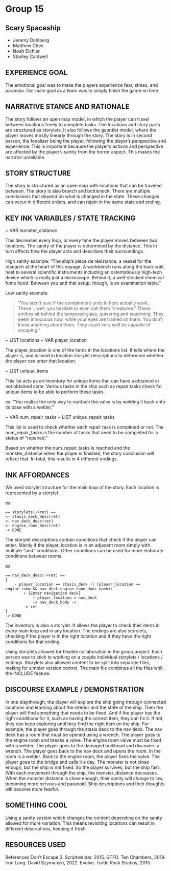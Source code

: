 # Group 15
## Scary Spaceship
- Jeremy Dahlberg
- Matthew Chen
- Noah Eichler
- Stanley Caldwell

## EXPERIENCE GOAL

The emotional goal was to make the players experience fear, stress, and paranoia.
Our main goal as a team was to simply finish the game on time.

## NARRATIVE STANCE AND RATIONALE

The story follows an open map model, in which the player can travel between locations freely to complete tasks. The locations and story parts are structured as storylets. It also follows the gauntlet model, where the player moves mostly linearly through the story.
The story is in second person, the focalizer being the player, following the player’s perspective and experience. This is important because the player’s actions and perspective are affected by the player’s sanity from the horror aspect. This makes the narrator unreliable.

## STORY STRUCTURE

The story is structured as an open map with locations that can be traveled between.
The story is also branch and bottleneck.
There are multiple conclusions that depend on what is changed in the state.
These changes can occur in different orders, and can rejoin in the same state and ending.

## KEY INK VARIABLES / STATE TRACKING

~ VAR monster_distance

This decreases every loop, or every time the player moves between two locations.
The sanity of the player is determined by the distance.
This in turn affects how the player acts and describes their surroundings.

High sanity example:
“The ship’s pièce de résistance, a vessel for the research at the heart of this voyage. 
A workbench runs along the back wall, host to several scientific instruments including an ostentatiously high-tech device which is really just a microscope. 
Behind it, a well-stocked chemical fume hood. 
Between you and that setup, though, is an examination table.”

Low sanity example:
> "You aren’t sure if the containment units in here actually work. These… well, you hesitate to even call them “creatures.” These entities sit behind the tempered glass, quivering and squirming. They seem innocuous now, while your eyes are trained on them. You don’t know anything about them. They could very well be capable of escaping.”

~ LIST locations
~ VAR player_location

The player_location is one of the items in the locations list.
It tells where the player is, and is used in location storylet descriptions to determine whether the player can enter that location.

~ LIST unique_items

This list acts as an inventory for unique items that can have a obtained or not obtained state.
Various tasks in the ship such as repair tasks check for unique items to be able to perform those tasks.

ex:
“You realize the only way to reattach the valve is by welding it back onto its base with a welder.”

~ VAR num_repair_tasks
~ LIST unique_repair_tasks

This list is used to check whether each repair task is completed or not.
The num_repair_tasks is the number of tasks that need to be completed for a status of "repaired."

Based on whether the num_repair_tasks is reached and the monster_distance when the player is finished,
the story conclusion will reflect that. In total, this results in 4 different endings.

## INK AFFORDANCES

We used storylet structure for the main loop of the story. 
Each location is represented by a storylet. 

ex:
```
== storylets(->ret) ==
<- stasis_deck_desc(ret)
<- nav_deck_desc(ret)
<- engine_room_desc(ret)
-> DONE
```

The storylet descriptions contain conditions that check if the player can enter.
Mainly if the player_location is in an adjacent room simply with multiple "and" conditions.
Other conditions can be used for more elaborate conditions between rooms.

ex:
```
== nav_deck_desc(->ret) ==
{
    - player_location == stasis_deck || (player_location == engine_room && nav_deck_engine_room_door_open):
        + [Enter navigation deck]
            ~ player_location = nav_deck
            -> nav_deck_body ->
        -> ret
}
-> DONE
```

The inventory is also a storylet. It allows the player to check their items in every main loop and in any location.
The endings are also storylets, checking if the player is in the right location and if they have the right conditions for that ending.

Using storylets allowed for flexible collaboration in the group project.
Each person was to stick to working on a couple individual storylets / locations / endings.
Storylets also allowed content to be split into separate files, making for simpler version control.
The main file combines all the files with the INCLUDE feature.

## DISCOURSE EXAMPLE / DEMONSTRATION

In one playthrough, the player will explore the ship going through connected locations and learning about the interior and the state of the ship.
Then the player will find something that needs to be fixed.
And if the player has the right conditions for it, such as having the correct item, they can fix it.
If not, they can keep exploring until they find the right item on the ship.
For example, the player goes through the stasis deck to the nav deck.
The nav deck has a room that must be opened using a wrench.
The player goes to the engine room and breaks a valve.
The engine room valve must be fixed with a welder.
The player goes to the damaged bulkhead and discovers a wrench.
The player goes back to the nav deck and opens the room.
In the room is a welder.
Back to the engine room, the player fixes the valve.
The player goes to the bridge and calls it a day.
The monster is not close enough, but the ship is not fixed. So the player survives, but the ship fails.
With each movement through the ship, the monster_distance decreases.
When the monster distance is close enough, their sanity will change to low, becoming more nervous and paranoid.
Ship descriptions and their thoughts will become more fearful.

## SOMETHING COOL

Using a sanity system which changes the content depending on the sanity allowed for more variation.
This means revisiting locations can result in different descriptions, keeping it fresh.

## RESOURCES USED
References
Don’t Escape 3. Scriptwelder, 2015.
GTFO. Ten Chambers, 2019.
Iron Lung. David Szymanski, 2022.
Evolve. Turtle Rock Studios, 2015.

